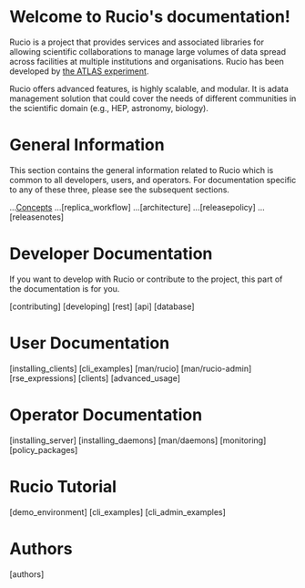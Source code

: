 Welcome to Rucio's documentation!
=================================

Rucio is a project that provides services and associated libraries for allowing scientific collaborations to manage large volumes of data spread across facilities at multiple institutions and organisations. Rucio has been developed by [the ATLAS experiment](https://atlas.cern/).

Rucio offers advanced features, is highly scalable, and modular. It is adata management solution that could cover the needs of different communities in the scientific domain (e.g., HEP, astronomy, biology).

General Information
===================

This section contains the general information related to Rucio which is
common to all developers, users, and operators. For documentation
specific to any of these three, please see the subsequent sections.

...[Concepts](concepts.md)
...[replica_workflow]
...[architecture]
...[releasepolicy]
...[releasenotes]

Developer Documentation
=======================

If you want to develop with Rucio or contribute to the project, this part of the documentation is for you.

[contributing]
[developing]
[rest]
[api]
[database]

User Documentation
==================

[installing_clients]
[cli_examples]
[man/rucio]
[man/rucio-admin]
[rse_expressions]
[clients]
[advanced_usage]

Operator Documentation
======================

[installing_server]
[installing_daemons]
[man/daemons]
[monitoring]
[policy_packages]

Rucio Tutorial
==============

[demo_environment]
[cli_examples]
[cli_admin_examples]

Authors
=======

[authors]
